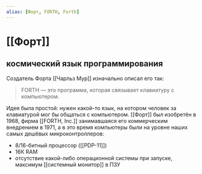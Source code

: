 ```yaml
---
alias: [Форт, FORTH, Forth]
---
```

# [[Форт]]
## космический язык программирования

Создатель Форта [[Чарльз Мур]] изначально описал его так:
> FORTH — это программа, которая связывает клавиатуру с компьютером.

Идея была простой: нужен какой-то язык, на котором человек за клавиатурой мог бы общаться с компьютером. [[Форт]] был изобретён в 1968, фирма [[FORTH, Inc.]] занимавшаяся его коммерческим внедрением в 1971, а в это время компьютеры были на уровне наших самых дешёвых микроконтроллеров:
- 8/16-битный процессор ([[PDP-11]])
- 16К RAM
- отсутствие какой-либо операционной системы при запуске, максимум [[системный монитор]] в ПЗУ
